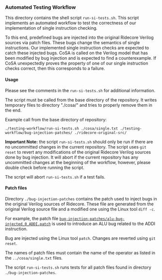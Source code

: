 
### Automated Testing Workflow ###

This directory contains the shell script `run-si-tests.sh`. This
script implements an automated workflow to test the correctness of our
implementation of single instruction checking.

To this end, predefined bugs are injected into the original Ridecore
Verilog sources via patch files. These bugs change the semantics of
single instructions. Our implemented single instruction checks are
expected to catch these injected bugs. CoSA is called on the Verilog
model that has been modified by bug injection and is expected to find
a counterexample. If CoSA unexpectedly proves the property of one of
our single instruction checks correct, then this corresponds to a
failure.

#### Usage ####

Please see the comments in the `run-si-tests.sh` for additional
information.

The script must be called from the base directory of the
repository. It writes temporary files to directory "./cosa/" and tries
to properly remove them in the end.

Example call from the base directory of repository:

`./testing-workflow/run-si-tests.sh ./cosa/single.txt
./testing-workflow/bug-injection-patches/ ./ridecore-original-src/`

**Important Note:** the script `run-si-tests.sh` should only be run if
there are no uncommitted changes in the current repository. The
script uses `git reset` to revert any modifications of the original
Ridecore Verilog sources done by bug injection. It will abort if the
current repository has any uncommitted changes at the beginning of
the workflow, however, please double check before running the
script.

The script will abort `run-si-tests.sh` if a test fails.

#### Patch files ####

Directory `./bug-injection-patches` contains the patch used to inject
bugs in the original Verilog sources of Ridecore. These file are
generated from the original Verilog source file and a modified one
using the Linux tool `diff -c`.

For example, the patch file
[`bug-injection-patches/alu-bug-injected_0_ADDI.patch`](https://github.com/upscale-project/ridecore-si-checking/blob/testing-workflow/testing-workflow/bug-injection-patches/alu-bug-injected_0_ADDI.patch)
is used to introduce an ALU bug related to the ADDI instruction.

Bug are injected using the Linux tool `patch`. Changes are reverted
using `git reset`.

The names of patch files must contain the name of the operator as
listed in the `../cosa/single.txt` files.

The script `run-si-tests.sh` runs tests for all patch files found in
directory `./bug-injection-patches`.